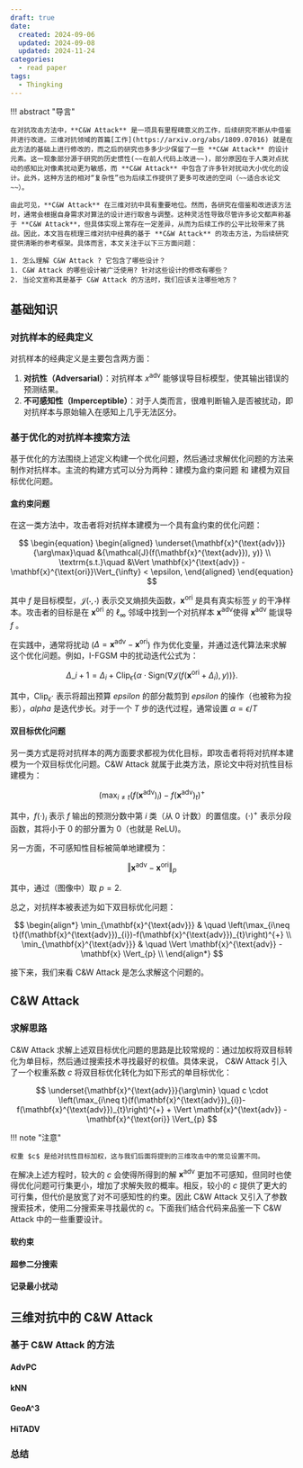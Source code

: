 ```yaml
---
draft: true
date:
  created: 2024-09-06
  updated: 2024-09-08
  updated: 2024-11-24
categories:
  - read paper
tags:
  - Thingking
---
```


!!! abstract "导言"

    在对抗攻击方法中，**C&W Attack** 是一项具有里程碑意义的工作，后续研究不断从中借鉴并进行改进。三维对抗领域的首篇[工作](https://arxiv.org/abs/1809.07016) 就是在此方法的基础上进行修改的，而之后的研究也多多少少保留了一些 **C&W Attack** 的设计元素。这一现象部分源于研究的历史惯性(~~在前人代码上改进~~)，部分原因在于人类对点扰动的感知比对像素扰动更为敏感，而 **C&W Attack** 中包含了许多针对扰动大小优化的设计。此外，这种方法的相对“复杂性”也为后续工作提供了更多可改进的空间（~~适合水论文~~）。

    由此可见，**C&W Attack** 在三维对抗中具有重要地位。然而，各研究在借鉴和改进该方法时，通常会根据自身需求对算法的设计进行取舍与调整。这种灵活性导致尽管许多论文都声称基于 **C&W Attack**，但具体实现上常存在一定差异，从而为后续工作的公平比较带来了挑战。因此，本文旨在梳理三维对抗中经典的基于 **C&W Attack** 的攻击方法，为后续研究提供清晰的参考框架。具体而言，本文关注于以下三方面问题：

    1. 怎么理解 C&W Attack ? 它包含了哪些设计？
    1. C&W Attack 的哪些设计被广泛使用? 针对这些设计的修改有哪些？
    2. 当论文宣称其是基于 C&W Attack 的方法时，我们应该关注哪些地方？

<!-- more -->

## 基础知识

### 对抗样本的经典定义

对抗样本的经典定义是主要包含两方面：

1. **对抗性（Adversarial）**：对抗样本 $x^{\text{adv}}$ 能够误导目标模型，使其输出错误的预测结果。
2. **不可感知性（Imperceptible）**：对于人类而言，很难判断输入是否被扰动，即对抗样本与原始输入在感知上几乎无法区分。

### 基于优化的对抗样本搜索方法

基于优化的方法围绕上述定义构建一个优化问题，然后通过求解优化问题的方法来制作对抗样本。主流的构建方式可以分为两种：建模为盒约束问题 和 建模为双目标优化问题。

#### 盒约束问题

在这一类方法中，攻击者将对抗样本建模为一个具有盒约束的优化问题：

$$
  \begin{equation}
  \begin{aligned}
      \underset{\mathbf{x}^{\text{adv}}}{\arg\max}\quad &{\mathcal{J}(f(\mathbf{x}^{\text{adv}}), y)} \\
      \textrm{s.t.}\quad &\Vert \mathbf{x}^{\text{adv}} - \mathbf{x}^{\text{ori}}\Vert_{\infty} < \epsilon,
  \end{aligned}
  \end{equation}
$$

其中 $f$ 是目标模型，$\mathcal{J}(\cdot, \cdot)$ 表示交叉熵损失函数，$\mathbf{x}^{\text{ori}}$ 是具有真实标签 $y$ 的干净样本。攻击者的目标是在 $\mathbf{x}^{\text{ori}}$ 的 $\ell_\infty$ 邻域中找到一个对抗样本 $\mathbf{x}^{\text{adv}}$使得 $\mathbf{x}^{\text{adv}}$ 能误导 $f$ 。

在实践中，通常将扰动 ($\Delta = \mathbf{x}^{\text{adv}} - \mathbf{x}^{\text{ori}}$) 作为优化变量，并通过迭代算法来求解这个优化问题。例如，I-FGSM 中的扰动迭代公式为：

$$
  \Delta\_{i+1} = \Delta_i + \text{Clip}_\epsilon \left\{ \alpha \cdot \text{Sign} \left( \nabla \mathcal{J}(f(\mathbf{x}^{\text{ori}} + \Delta_i), y) \right) \right\}.
$$

其中，$\text{Clip}_{\epsilon}{\cdot}$ 表示将超出预算 $epsilon$ 的部分裁剪到 $epsilon$ 的操作（也被称为投影），$alpha$ 是迭代步长。对于一个 $T$ 步的迭代过程，通常设置 $\alpha=\epsilon / T$

#### 双目标优化问题

另一类方式是将对抗样本的两方面要求都视为优化目标，即攻击者将将对抗样本建模为一个双目标优化问题。C&W Attack 就属于此类方法，原论文中将对抗性目标建模为：

$$
\left(\max_{i\neq t}(f(\mathbf{x}^{\text{adv}})_{i})-f(\mathbf{x}^{\text{adv}})_{t}\right)^{+}
$$

其中，$f(\cdot)_{i}$ 表示 $f$ 输出的预测分数中第 $i$ 类（从 0 计数）的置信度。$(\cdot)^{+}$ 表示分段函数，其将小于 0 的部分置为 0（也就是 ReLU)。

另一方面，不可感知性目标被简单地建模为：

$$
\Vert \mathbf{x}^{\text{adv}} - \mathbf{x}^{\text{ori}} \Vert_{p}
$$

其中，通过（图像中）取 $p=2$.

总之，对抗样本被表述为如下双目标优化问题：

$$
\begin{align*}
\min_{\mathbf{x}^{\text{adv}}} & \quad \left(\max_{i\neq t}(f(\mathbf{x}^{\text{adv}})_{i})-f(\mathbf{x}^{\text{adv}})_{t}\right)^{+} \\
\min_{\mathbf{x}^{\text{adv}}} & \quad \Vert \mathbf{x}^{\text{adv}} - \mathbf{x} \Vert_{p} \\
\end{align*}
$$

接下来，我们来看 C&W Attack 是怎么求解这个问题的。

## C&W Attack

### 求解思路

C&W Attack 求解上述双目标优化问题的思路是比较常规的：通过加权将双目标转化为单目标，然后通过搜索技术寻找最好的权值。具体来说，
C&W Attack 引入了一个权重系数 $c$ 将双目标优化转化为如下形式的单目标优化：

$$
\underset{\mathbf{x}^{\text{adv}}}{\arg\min} \quad c \cdot \left(\max_{i\neq t}(f(\mathbf{x}^{\text{adv}})_{i})-f(\mathbf{x}^{\text{adv}})_{t}\right)^{+} + \Vert \mathbf{x}^{\text{adv}} - \mathbf{x}^{\text{ori}} \Vert_{p}
$$

!!! note "注意"

    权重 $c$ 是给对抗性目标加权，这与我们后面将提到的三维攻击中的常见设置不同。

在解决上述方程时，较大的 $c$ 会使得所得到的解 $\mathbf{x}^{\text{adv}}$ 更加不可感知，但同时也使得优化问题可行集更小，增加了求解失败的概率。相反，较小的 $c$ 提供了更大的可行集，但代价是放宽了对不可感知性的约束。因此 C&W Attack 又引入了参数搜索技术，使用二分搜索来寻找最优的 $c$。下面我们结合代码来品鉴一下 C&W Attack 中的一些重要设计。

#### 软约束

#### 超参二分搜索

#### 记录最小扰动

## 三维对抗中的 C&W Attack

### 基于 C&W Attack 的方法

#### AdvPC

#### kNN

#### GeoA^3

#### HiTADV

### 总结

$$
$$
